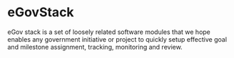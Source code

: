 # eGovStack
eGov stack is a set of loosely related software modules that we hope enables any government initiative or project to quickly setup effective goal and milestone assignment, tracking, monitoring and review.
